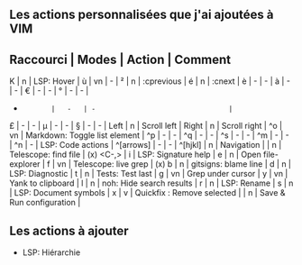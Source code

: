 ## Les actions personnalisées que j'ai ajoutées à VIM

 Raccourci    | Modes | Action                            |   Comment
--------------------------------------------------------------------------------------------------------------------
 K            |   n   | LSP: Hover                        |
 ù            |  vn   | -                                 |
 ²            |   n   | :cprevious                        |
 é            |   n   | :cnext                            |
 è            |   -   | -                                 |
 à            |   -   | -                                 |
 €            |   -   | -                                 |
 °            |   -   | -                                 |
 +            |   -   | -                                 |
 £            |   -   | -                                 |
 µ            |   -   | -                                 |
 §            |   -   | -                                 |
 Left         |   n   | Scroll left                       |
 Right        |   n   | Scroll right                      |
 ^o           |  vn   | Markdown: Toggle list element     |
 ^p           |   -   | -                                 |
 ^q           |   -   | -                                 |
 ^s           |   -   | -                                 |
 ^m           |   -   | -                                 |
 ^n           |   -   | LSP: Code actions                 |
 ^[arrows]    |   -   | -                                 |
 ^[hjkl]      |   n   | Navigation                        |
 <C-n>        |   n   | Telescope: find file              |   (x)
 <C-,>        |    i  | LSP: Signature help               |
 <Leader>e    |   n   | Open file-explorer                |
 <Leader>f    |  vn   | Telescope: live grep              |   (x)
 <Leader>b    |   n   | gitsigns: blame line              |
 <Leader>d    |   n   | LSP: Diagnostic                   |
 <Leader>t    |   n   | Tests: Test last                  |
 <Leader>g    |  vn   | Grep under cursor                 |
 <Leader>y    |  vn   | Yank to clipboard                 |
 <Leader>l    |   n   | noh: Hide search results          |
 <Leader>r    |   n   | LSP: Rename                       |
 <Leader>s    |   n   | LSP: Document symbols             |
 <Leader>x    |  v    | Quickfix : Remove selected        |
 <Leader><CR> |   n   | Save & Run configuration          |

## Les actions à ajouter

* LSP: Hiérarchie
